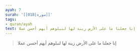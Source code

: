 ```yaml
---
ayah: 7
surah: '[[018|سورة]]'
tags:
- quran/ayah
text: إنا جعلنا ما على الأرض زينة لها لنبلوهم أيهم أحسن عملا
---
```

> إنا جعلنا ما على الأرض زينة لها لنبلوهم أيهم أحسن عملا
